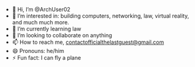 - 👋 Hi, I’m @ArchUser02
- 👀 I’m interested in: building computers, networking, law, virtual reality, and much much more.
- 🌱 I’m currently learning law
- 💞️ I’m looking to collaborate on anything
- 📫 How to reach me, contactofficialthelastguest@gmail.com
- 😄 Pronouns: he/him
- ⚡ Fun fact: I can fly a plane

<!---
ArchUser02/ArchUser02 is a ✨ special ✨ repository because its `README.md` (this file) appears on your GitHub profile.
You can click the Preview link to take a look at your changes.
--->
